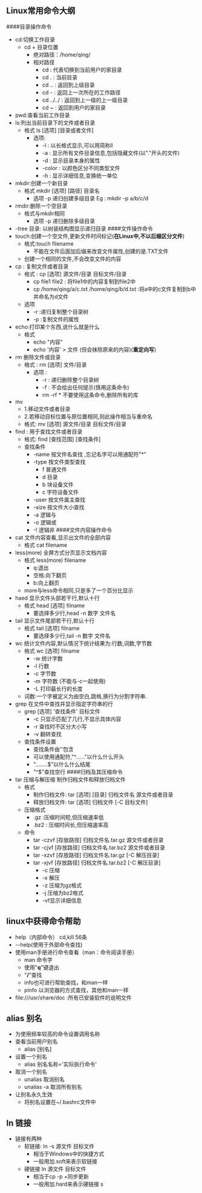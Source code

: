 ## Linux常用命令大纲
####目录操作命令
- cd:切换工作目录
  - cd + 目录位置
    - 绝对路径：/home/qing/
    - 相对路径  
      - cd : 代表切换到当前用户的家目录
      - cd . : 当前目录
      - cd .. : 返回到上级目录
      - cd - : 返回上一次所在的工作路径
      - cd ../../ : 返回到上一级的上一级目录
      - cd ~ : 返回到用户的家目录
- pwd:查看当前工作目录
- ls:列出当前目录下的文件或者目录
  - 格式  ls [选项] [目录或者文件]
    - 选项:
      - -l : 以长格式显示,可以用简称ll
      - -a : 显示所有文件目录信息,包括隐藏文件(以"."开头的文件)
      - -d : 显示目录本身的属性
      - -color : 以颜色区分不同类型文件
      - -h : 显示详细信息,变换统一单位
- mkdir:创建一个新目录
  - 格式  mkdir [选项] [路径] 目录名
    - 选项 -p 递归创建多级目录 Eg : mkdir -p a/b/c/d
- rmdir:删除一个空目录
  - 格式与mkdir相同
    - 选项 -p 递归删除多级目录
- -tree 目录: 以树装结构图显示递归目录
####文件操作命令
- touch:创建一个空文件,更新文件时间标记(**在Linux中,不以后缀区分文件**)
  - 格式:touch filename
    - 不能在文件后面加后缀来改变文件属性,创建的是.TXT文件
  - 创建一个相同的文件,不会改变文件的内容 
- cp : 复制文件或者目录
  - 格式 : cp [选项] 源文件/目录  目标文件/目录
    - cp file1 file2 : 将file1中的内容复制到file2中
    - cp /home/qing/a/c.txt  /home/qing/b/d.txt :将a中的c文件复制到b中并命名为d文件
  - 选项 
    - -r :递归复制整个目录树 
    - -p :复制文件的属性
- echo:打印某个东西,说什么就是什么
  - 格式 
    - echo "内容"
    - echo '内容' > 文件 (但会抹除原来的内容)(**重定向写**)
- rm 删除文件或目录
  - 格式 : rm [选项] 文件/目录
    - 选项 :
      - -r : 递归删除整个目录树
      - -f : 不会给出任何提示(慎用这条命令)
      - rm -rf * 不要使用这条命令,删除所有的库
- mv 
  - 1.移动文件或者目录
  - 2.若移动目标位置与原位置相同,则此操作相当与重命名
  - 格式: mv [选项] 源文件/目录 目标文件/目录
- find : 用于查找文件或者目录
  - 格式: find [查找范围] [查找条件]
  - 查找条件
    - -name 按文件名查找 ,忘记名字可以用通配符"*"
    - -type 按文件类型查找
      - f 普通文件
      - d 目录
      - b 块设备文件
      - c 字符设备文件
    -  -user 按文件属主查找
    -  -size 按文件大小查找
    -  -a 逻辑与
    -  -o 逻辑或
    -  -! 逻辑非
####文件内容操作命令
- cat 文件内容查看,显示出文件的全部内容
  - 格式 cat filename
- less(more) 全屏方式分页显示文档内容
  - 格式 less(more) filename
    - q:退出
    - 空格:向下翻页
    - b:向上翻页
  - more与less命令相同,只是多了一个百分比显示
- haed 显示文件头部若干行,默认十行
  - 格式 head [选项] filname
    - 要选择多少行,head -n 数字 文件名
- tail 显示文件尾部若干行,默认十行
  - 格式 tail [选项] filname
    - 要选择多少行,tail -n 数字 文件名
- wc 统计文件内容,默认情况下统计结果为:行数,词数,字节数
  - 格式 wc [选项] filname
    - -w 统计字数
    - -l 行数
    - -c 字节数
    - -m 字符数 (不能与-c一起使用)
    - -L 打印最长行的长度
  - 词数:一个字被定义为由空白,跳格,换行为分割字符串.
- grep 在文件中查找并显示指定字符串的行
  - grep [选项] '查找条件' 目标文件
    - -c 只显示匹配了几行,不显示具体内容
    - -r 查找时不区分大小写
    - -v 翻转查找
  - 查找条件设置
    - 查找条件由''包含
    - 可以使用通配符,"^......"以什么什么开头
    - "........$"以什么什么结尾
    - "^$"查找空行
####归档及其压缩命令
- tar 压缩与解压缩 制作归档文件和释放归档文件
  - 格式 
    - 制作归档文件: tar [选项] [目录] 归档文件名  源文件或者目录
    - 释放归档文件: tar [选项] 归档文件 [-C 目标文件]
  - 压缩格式
    - .gz :压缩时间短,但压缩速率低
    - .bz2 : 压缩时间长,但压缩速率高
  - 命令
    - tar -czvf [存放路径] 归档文件名.tar.gz 源文件或者目录
    - tar -cjvf [存放路径] 归档文件名.tar.bz2 源文件或者目录
    - tar -xzvf [存放路径] 归档文件名.tar.gz [-C 解压目录]
    - tar -xjvf [存放路径] 归档文件名.tar.bz2 [-C 解压目录]
      - -c 压缩 
      - -x 解压
      - -z 压缩为gz格式 
      - -j 压缩为bz2格式
      - -vf显示详细信息 
## linux中获得命令帮助
- help（内部命令） cd,kill 56条
- --help(使用于外部命令查找)
- 使用man手册进行命令查看（man：命令阅读手册）
  - man 命令字
  - 使用"**q**"键退出
  - "**/**"查找
  - info也可进行帮助查找，和man一样
  - pinfo 以浏览器的方式查找，其他和man一样
- file:///usr/share/doc :所有已安装软件的说明文件
## alias 别名
- 为使用频率较高的命令设置调用名称
- 查看当前用户别名
  - alias [别名]
- 设置一个别名
  - alias 别名名称='实际执行命令'
- 取消一个别名
  - unalias 取消别名
  - unalias -a 取消所有别名
- 让别名永久生效
  - 将别名设置在~/.bashrc文件中
## ln  链接
- 链接有两种
  - 软链接: ln -s 源文件 目标文件
    - 相当于Windows中的快捷方式
    - 一般用加.soft来表示软链接
  - 硬链接 ln 源文件 目标文件
    - 相当于cp -p +同步更新 
    - 一般用加.hard来表示硬链接
s